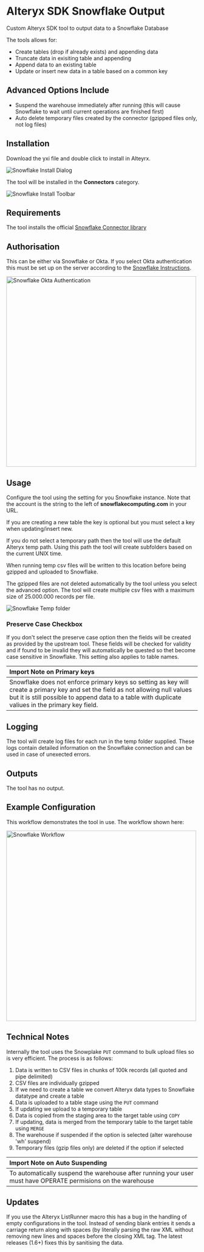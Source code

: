 # Alteryx SDK Snowflake Output
Custom Alteryx SDK tool to output data to a Snowflake Database

The tools allows for:

- Create tables (drop if already exists) and appending data
- Truncate data in exisiting table and appending
- Append data to an existing table
- Update or insert new data in a table based on a common key

## Advanced Options Include
- Suspend the warehouse immediately after running (this will cause Snowflake to wait until current operations are finished first)
- Auto delete temporary files created by the connector (gzipped files only, not log files)

## Installation
Download the yxi file and double click to install in Alteyrx. 

<img src="https://github.com/bobpeers/Alteryx_SDK_Snowflake_Output/blob/main/images/install.png" alt="Snowflake Install Dialog">

The tool will be installed in the __Connectors__ category.

<img src="https://github.com/bobpeers/Alteryx_SDK_Snowflake_Output/blob/main/images/toolbar.png" alt="Snowflake Install Toolbar">

## Requirements

The tool installs the official [Snowflake Connector library](https://docs.snowflake.com/en/user-guide/python-connector.html)

## Authorisation
This can be either via Snowflake or Okta. If you select Okta authentication this must be set up on the server according to the [Snowflake Instructions](https://docs.snowflake.com/en/user-guide/admin-security-fed-auth-configure-snowflake.html). 

<img src='https://github.com/bobpeers/Alteryx_SDK_Snowflake_Output/blob/main/images/okta.gif' width=500px alt='Snowflake Okta Authentication'>

## Usage
Configure the tool using the setting for you Snowflake instance. Note that the account is the string to the left of __snowflakecomputing.com__ in your URL.

If you are creating a new table the key is optional but you must select a key when updating/insert new.

If you do not select a temporary path then the tool will use the default Alteryx temp path. Using this path the tool will create subfolders based on the current UNIX time.

When running temp csv files will be written to this location before being gzipped and uploaded to Snowflake.

The gzipped files are not deleted automatically by the tool unless you select the advanced option. The tool will create multiple csv files with a maximum size of 25.000.000 records per file.

<img src="https://github.com/bobpeers/Alteryx_SDK_Snowflake_Output/blob/main/images/logging.png" alt="Snowflake Temp folder">

### Preserve Case Checkbox
If you don't select the preserve case option then the fields will be created as provided by the upstream tool. These fields will be checked for validity and if found to be invalid they will automatically be quested so thet become case sensitive in Snowflake. This setting also applies to table names.

|Import Note on Primary keys|
|:---|
|Snowflake does not enforce primary keys so setting as key will create a primary key and set the field as not allowing null values but it is still possible to append data to a table with duplicate valiues in the primary key field.|

## Logging
The tool will create log files for each run in the temp folder supplied. These logs contain detailed information on the Snowflake connection and can be used in case of unexected errors.

## Outputs
The tool has no output.

## Example Configuration
This workflow demonstrates the tool in use. The workflow shown here:

<img src="https://github.com/bobpeers/Alteryx_SDK_Snowflake_Output/blob/main/images/configuration.png" width="500" alt="Snowflake Workflow">

## Technical Notes
Internally the tool uses the Snowplake `PUT` command to bulk upload files so is very efficient. The process is as follows:

1. Data is written to CSV files in chunks of 100k records (all quoted and pipe delimited)
2. CSV files are individually gzipped
3. If we need to create a table we convert Alteryx data types to Snowflake datatype and create a table
4. Data is uploaded to a table stage using the `PUT` command
5. If updating we upload to a temporary table
6. Data is copied from the staging area to the target table using `COPY`
7. If updating, data is merged from the temporary table to the target table using `MERGE`
8. The warehouse if suspended if the option is selected (alter warehouse 'wh' suspend)
9. Temporary files (gzip files only) are deleted if the option if selected

|Import Note on Auto Suspending|
|:---|
|To automatically suspend the warehouse after running your user must have OPERATE permisions on the warehouse|

## Updates
If you use the Alteryx ListRunner macro this has a bug in the handling of empty configurations in the tool. Instead of sending blank entries it sends a carriage return along with spaces (by literally parsing the raw XML without removing new lines and spaces before the closing XML tag.
The latest releases (1.6+) fixes this by sanitising the data.
